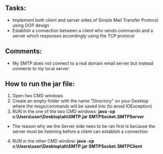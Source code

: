 ## Tasks:

- Implement both client and server sides of Simple Mail Transfer Protocol using OOP design 
- Establish a connection between a client who sends commands and a server which responses accordingly using the TCP protocol

## Comments:

- My SMTP does not connect to a real domain email server but instead connects to my local server

## How to run the jar file:

1. Open two CMD windows 
2. Create an empty folder with the name "Directory" on your Desktop where the msgs/commands will be saved into (to avoid IOException)
3. RUN in the one of the two CMD windows: **java -cp c:\Users\user\Desktop\ah\SMTP.jar SMTPSocket.SMTPServer**
- The reason why we the Server side nees to be ran first is because the server must be listening before a client can establish a connection
4. RUN in the other CMD window: **java -cp c:\Users\user\Desktop\ah\SMTP.jar SMTPSocket.SMTPClient**

